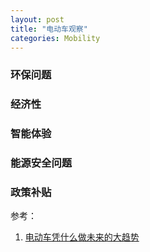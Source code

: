```yaml
---
layout: post
title: "电动车观察"
categories: Mobility
---
```


### 环保问题

### 经济性

### 智能体验

### 能源安全问题

### 政策补贴



参考：
1. [电动车凭什么做未来的大趋势](https://www.weibo.com/ttarticle/p/show?id=2309404279386974091064#_0)